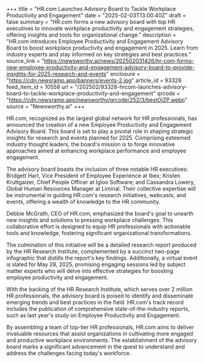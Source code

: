 +++
title = "HR.com Launches Advisory Board to Tackle Workplace Productivity and Engagement"
date = "2025-02-03T13:00:40Z"
draft = false
summary = "HR.com forms a new advisory board with top HR executives to innovate workplace productivity and engagement strategies, offering insights and tools for organizational change."
description = "HR.com introduces Employee Productivity and Engagement Advisory Board to boost workplace productivity and engagement in 2025. Learn from industry experts and stay informed on key strategies and best practices."
source_link = "https://newsworthy.ai/news/202502031426/hr-com-forms-new-employee-productivity-and-engagement-advisory-board-to-provide-insights-for-2025-research-and-events"
enclosure = "https://cdn.newsramp.app/banners/events-2.jpg"
article_id = 93328
feed_item_id = 10558
url = "/202502/93328-hrcom-launches-advisory-board-to-tackle-workplace-productivity-and-engagement"
qrcode = "https://cdn.newsramp.app/newsworthy/qrcode/252/3/bestOjZP.webp"
source = "Newsworthy.ai"
+++

<p>HR.com, recognized as the largest global network for HR professionals, has announced the creation of a new Employee Productivity and Engagement Advisory Board. This board is set to play a pivotal role in shaping strategic insights for research and events planned for 2025. Comprising esteemed industry thought leaders, the board's mission is to forge innovative approaches aimed at enhancing workplace performance and employee engagement.</p><p>The advisory board boasts the inclusion of three notable HR executives: Bridgett Hart, Vice President of Employee Experience at Ibex; Kristen Kruttgaizer, Chief People Officer at Igloo Software; and Cassandra Lowery, Global Human Resources Manager at Liminal. Their collective expertise will be instrumental in guiding HR.com's research initiatives, webcasts, and events, offering a wealth of knowledge to the HR community.</p><p>Debbie McGrath, CEO of HR.com, emphasized the board's goal to unearth new insights and solutions to pressing workplace challenges. This collaborative effort is designed to equip HR professionals with actionable tools and knowledge, fostering significant organizational transformations.</p><p>The culmination of this initiative will be a detailed research report produced by the HR Research Institute, complemented by a succinct two-page infographic that distills the report's key findings. Additionally, a virtual event is slated for May 28, 2025, promising engaging sessions led by subject matter experts who will delve into effective strategies for boosting employee productivity and engagement.</p><p>With the backing of the HR Research Institute, which serves over 2 million HR professionals, the advisory board is poised to identify and disseminate emerging trends and best practices in the field. HR.com's track record includes the publication of comprehensive state-of-the-industry reports, such as last year's study on Employee Productivity and Engagement.</p><p>By assembling a team of top-tier HR professionals, HR.com aims to deliver invaluable resources that assist organizations in cultivating more engaged and productive workplace environments. The establishment of the advisory board marks a significant advancement in the quest to understand and address the challenges facing today's workforce.</p>